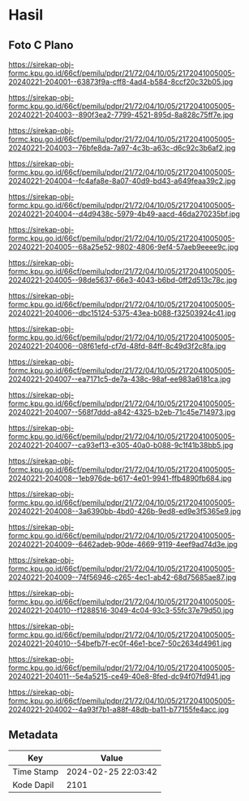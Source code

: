 # Hasil

## Foto C Plano

https://sirekap-obj-formc.kpu.go.id/66cf/pemilu/pdpr/21/72/04/10/05/2172041005005-20240221-204001--63873f9a-cff8-4ad4-b584-8ccf20c32b05.jpg

https://sirekap-obj-formc.kpu.go.id/66cf/pemilu/pdpr/21/72/04/10/05/2172041005005-20240221-204003--890f3ea2-7799-4521-895d-8a828c75ff7e.jpg

https://sirekap-obj-formc.kpu.go.id/66cf/pemilu/pdpr/21/72/04/10/05/2172041005005-20240221-204003--76bfe8da-7a97-4c3b-a63c-d6c92c3b6af2.jpg

https://sirekap-obj-formc.kpu.go.id/66cf/pemilu/pdpr/21/72/04/10/05/2172041005005-20240221-204004--fc4afa8e-8a07-40d9-bd43-a649feaa39c2.jpg

https://sirekap-obj-formc.kpu.go.id/66cf/pemilu/pdpr/21/72/04/10/05/2172041005005-20240221-204004--d4d9438c-5979-4b49-aacd-46da270235bf.jpg

https://sirekap-obj-formc.kpu.go.id/66cf/pemilu/pdpr/21/72/04/10/05/2172041005005-20240221-204005--68a25e52-9802-4806-9ef4-57aeb9eeee9c.jpg

https://sirekap-obj-formc.kpu.go.id/66cf/pemilu/pdpr/21/72/04/10/05/2172041005005-20240221-204005--98de5637-66e3-4043-b6bd-0ff2d513c78c.jpg

https://sirekap-obj-formc.kpu.go.id/66cf/pemilu/pdpr/21/72/04/10/05/2172041005005-20240221-204006--dbc15124-5375-43ea-b088-f32503924c41.jpg

https://sirekap-obj-formc.kpu.go.id/66cf/pemilu/pdpr/21/72/04/10/05/2172041005005-20240221-204006--08f61efd-cf7d-48fd-84ff-8c49d3f2c8fa.jpg

https://sirekap-obj-formc.kpu.go.id/66cf/pemilu/pdpr/21/72/04/10/05/2172041005005-20240221-204007--ea7171c5-de7a-438c-98af-ee983a6181ca.jpg

https://sirekap-obj-formc.kpu.go.id/66cf/pemilu/pdpr/21/72/04/10/05/2172041005005-20240221-204007--568f7ddd-a842-4325-b2eb-71c45e714973.jpg

https://sirekap-obj-formc.kpu.go.id/66cf/pemilu/pdpr/21/72/04/10/05/2172041005005-20240221-204007--ca93ef13-e305-40a0-b088-9c1f41b38bb5.jpg

https://sirekap-obj-formc.kpu.go.id/66cf/pemilu/pdpr/21/72/04/10/05/2172041005005-20240221-204008--1eb976de-b617-4e01-9941-ffb4890fb684.jpg

https://sirekap-obj-formc.kpu.go.id/66cf/pemilu/pdpr/21/72/04/10/05/2172041005005-20240221-204008--3a6390bb-4bd0-426b-9ed8-ed9e3f5365e9.jpg

https://sirekap-obj-formc.kpu.go.id/66cf/pemilu/pdpr/21/72/04/10/05/2172041005005-20240221-204009--6462adeb-90de-4669-9119-4eef9ad74d3e.jpg

https://sirekap-obj-formc.kpu.go.id/66cf/pemilu/pdpr/21/72/04/10/05/2172041005005-20240221-204009--74f56946-c265-4ec1-ab42-68d75685ae87.jpg

https://sirekap-obj-formc.kpu.go.id/66cf/pemilu/pdpr/21/72/04/10/05/2172041005005-20240221-204010--f1288516-3049-4c04-93c3-55fc37e79d50.jpg

https://sirekap-obj-formc.kpu.go.id/66cf/pemilu/pdpr/21/72/04/10/05/2172041005005-20240221-204010--54befb7f-ec0f-46e1-bce7-50c2634d4961.jpg

https://sirekap-obj-formc.kpu.go.id/66cf/pemilu/pdpr/21/72/04/10/05/2172041005005-20240221-204011--5e4a5215-ce49-40e8-8fed-dc94f07fd941.jpg

https://sirekap-obj-formc.kpu.go.id/66cf/pemilu/pdpr/21/72/04/10/05/2172041005005-20240221-204002--4a93f7b1-a88f-48db-ba11-b77155fe4acc.jpg


## Metadata

| Key        | Value               |
| ---------- | ------------------- |
| Time Stamp | 2024-02-25 22:03:42 |
| Kode Dapil | 2101                |



